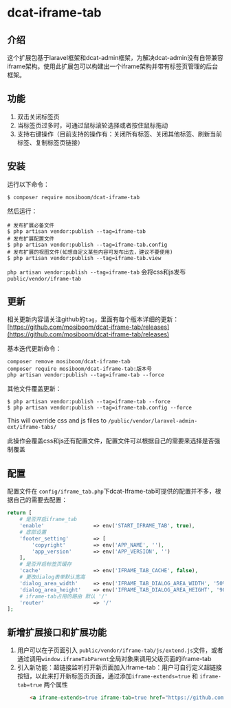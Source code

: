 # dcat-iframe-tab

## 介绍

这个扩展包基于laravel框架和dcat-admin框架，为解决dcat-admin没有自带兼容iframe架构。使用此扩展包可以构建出一个iframe架构并带有标签页管理的后台框架。

## 功能

1. 双击关闭标签页
2. 当标签页过多时，可通过鼠标滚轮选择或者按住鼠标拖动
3. 支持右键操作（目前支持的操作有：关闭所有标签、关闭其他标签、刷新当前标签、复制标签页链接）

## 安装

运行以下命令：

```
$ composer require mosiboom/dcat-iframe-tab
```

然后运行：

```
# 发布扩展必备文件
$ php artisan vendor:publish --tag=iframe-tab
# 发布扩展配置文件
$ php artisan vendor:publish --tag=iframe-tab.config
# 发布扩展的视图文件(如想自定义某些内容可发布出去，建议不要使用)
$ php artisan vendor:publish --tag=iframe-tab.view
```

`php artisan vendor:publish --tag=iframe-tab` 会将css和js发布`public/vendor/iframe-tab`

## 更新
相关更新内容请关注github的`tag`，里面有每个版本详细的更新：[https://github.com/mosiboom/dcat-iframe-tab/releases](https://github.com/mosiboom/dcat-iframe-tab/releases)

基本迭代更新命令：
```apacheconfig
composer remove mosiboom/dcat-iframe-tab
composer require mosiboom/dcat-iframe-tab:版本号
php artisan vendor:publish --tag=iframe-tab --force
```

其他文件覆盖更新：
```
$ php artisan vendor:publish --tag=iframe-tab --force
$ php artisan vendor:publish --tag=iframe-tab.config --force
```

This will override css and js files to `/public/vendor/laravel-admin-ext/iframe-tabs/`

此操作会覆盖css和js还有配置文件，配置文件可以根据自己的需要来选择是否强制覆盖

## 配置

配置文件在 `config/iframe_tab.php`下dcat-Iframe-tab可提供的配置并不多，根据自己的需要去配置：

```php
return [
    # 是否开启iframe_tab
    'enable'                => env('START_IFRAME_TAB', true),
    # 底部设置
    'footer_setting'        => [
        'copyright'         => env('APP_NAME', ''),
        'app_version'       => env('APP_VERSION', '')
    ],
    # 是否开启标签页缓存
    'cache'                 => env('IFRAME_TAB_CACHE', false),
    # 更改dialog表单默认宽高
    'dialog_area_width'     => env('IFRAME_TAB_DIALOG_AREA_WIDTH', '50%'),
    'dialog_area_height'    => env('IFRAME_TAB_DIALOG_AREA_HEIGHT', '90vh'),
    # iframe-tab占用的路由 默认 '/'
    'router'                => '/'
];
```

## 新增扩展接口和扩展功能

1. 用户可以在子页面引入 `public/vendor/iframe-tab/js/extend.js`文件，或者通过调用`window.iframeTabParent`全局对象来调用父级页面的iframe-tab
2. 引入新功能：超链接监听打开新页面加入iframe-tab：用户可自行定义超链接按钮，以此来打开新标签页页面，通过添加`iframe-extends=true` 和 `iframe-tab=true` 两个属性
    ```html
        <a iframe-extends=true iframe-tab=true href="https://github.com/mosiboom/dcat-iframe-tab">添加新的标签页</a>
    ```
    
